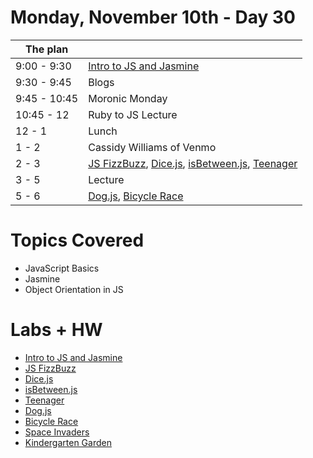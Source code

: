 # Monday, November 10th - Day 30

The plan        |      |
----------------|-------
9:00 - 9:30     | [Intro to JS and Jasmine](http://learn.co/lessons/1552)
9:30 - 9:45     | Blogs
9:45 - 10:45    | Moronic Monday
10:45 - 12      | Ruby to JS Lecture
12 - 1          | Lunch
1 - 2           | Cassidy Williams of Venmo
2 - 3           | [JS FizzBuzz](http://learn.co/lessons/1553), [Dice.js](http://learn.co/lessons/1554), [isBetween.js](http://learn.co/lessons/1555), [Teenager](http://learn.co/lessons/1556)
3 - 5           | Lecture
5 - 6           | [Dog.js](http://learn.co/lessons/1557), [Bicycle Race](http://learn.co/lessons/1635)

# Topics Covered

* JavaScript Basics
* Jasmine
* Object Orientation in JS

# Labs + HW
* [Intro to JS and Jasmine](http://learn.co/lessons/1552)
* [JS FizzBuzz](http://learn.co/lessons/1553)
* [Dice.js](http://learn.co/lessons/1554)
* [isBetween.js](http://learn.co/lessons/1555)
* [Teenager](http://learn.co/lessons/1556)
* [Dog.js](http://learn.co/lessons/1557)
* [Bicycle Race](http://learn.co/lessons/1635)
* [Space Invaders](http://learn.co/lessons/318)
* [Kindergarten Garden](http://learn.co/lessons/1728)
